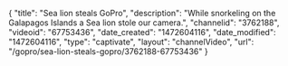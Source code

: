{
    "title": "Sea lion steals GoPro",
    "description": "While snorkeling on the Galapagos Islands a Sea lion stole our camera.",
    "channelid": "3762188",
    "videoid": "67753436",
    "date_created": "1472604116",
    "date_modified": "1472604116",
    "type": "captivate",
    "layout": "channelVideo",
    "url": "\/gopro\/sea-lion-steals-gopro\/3762188-67753436"
}